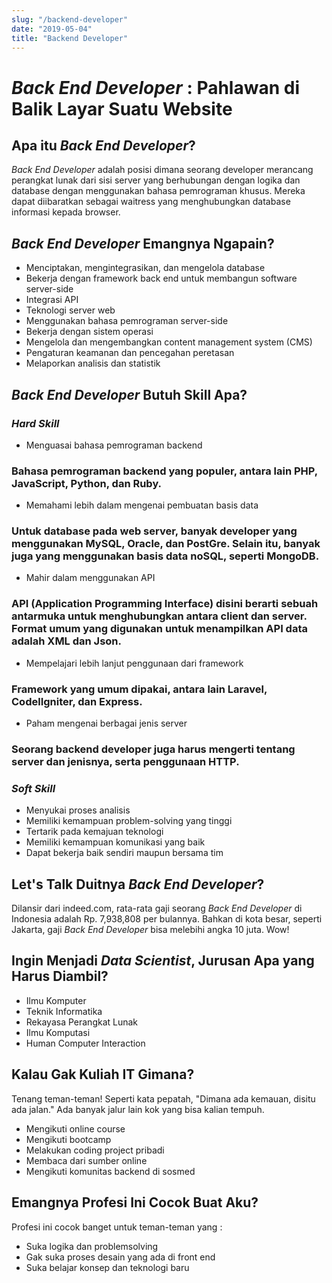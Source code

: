 ```yaml
---
slug: "/backend-developer"
date: "2019-05-04"
title: "Backend Developer"
---
```


# _Back End Developer_ : Pahlawan di Balik Layar Suatu Website

## **Apa itu _Back End Developer_?**

_Back End Developer_ adalah posisi dimana seorang developer merancang perangkat lunak dari sisi server yang berhubungan dengan logika dan database dengan menggunakan bahasa pemrograman khusus. Mereka dapat diibaratkan sebagai waitress yang menghubungkan database informasi kepada browser.

## **_Back End Developer_ Emangnya Ngapain?**

- Menciptakan, mengintegrasikan, dan mengelola database
- Bekerja dengan framework back end untuk membangun software server-side
- Integrasi API
- Teknologi server web
- Menggunakan bahasa pemrograman server-side
- Bekerja dengan sistem operasi
- Mengelola dan mengembangkan content management system (CMS)
- Pengaturan keamanan dan pencegahan peretasan
- Melaporkan analisis dan statistik

## **_Back End Developer_ Butuh Skill Apa?**

### _Hard Skill_

- Menguasai bahasa pemrograman backend

### Bahasa pemrograman backend yang populer, antara lain PHP, JavaScript, Python, dan Ruby.

- Memahami lebih dalam mengenai pembuatan basis data

### Untuk database pada web server, banyak developer yang menggunakan MySQL, Oracle, dan PostGre. Selain itu, banyak juga yang menggunakan basis data noSQL, seperti MongoDB.

- Mahir dalam menggunakan API

### API (Application Programming Interface) disini berarti sebuah antarmuka untuk menghubungkan antara client dan server. Format umum yang digunakan untuk menampilkan API data adalah XML dan Json.

- Mempelajari lebih lanjut penggunaan dari framework

### Framework yang umum dipakai, antara lain Laravel, CodelIgniter, dan Express.

- Paham mengenai berbagai jenis server

### Seorang backend developer juga harus mengerti tentang server dan jenisnya, serta penggunaan HTTP.

### _Soft Skill_

- Menyukai proses analisis
- Memiliki kemampuan problem-solving yang tinggi
- Tertarik pada kemajuan teknologi
- Memiliki kemampuan komunikasi yang baik
- Dapat bekerja baik sendiri maupun bersama tim

## **Let's Talk Duitnya _Back End Developer_?**

Dilansir dari indeed.com, rata-rata gaji seorang _Back End Developer_ di Indonesia adalah Rp. 7,938,808 per bulannya. Bahkan di kota besar, seperti Jakarta, gaji _Back End Developer_ bisa melebihi angka 10 juta. Wow!

## **Ingin Menjadi _Data Scientist_, Jurusan Apa yang Harus Diambil?**

- Ilmu Komputer
- Teknik Informatika
- Rekayasa Perangkat Lunak
- Ilmu Komputasi
- Human Computer Interaction

## **Kalau Gak Kuliah IT Gimana?**

Tenang teman-teman! Seperti kata pepatah, "Dimana ada kemauan, disitu ada jalan." Ada banyak jalur lain kok yang bisa kalian tempuh.

- Mengikuti online course
- Mengikuti bootcamp
- Melakukan coding project pribadi
- Membaca dari sumber online
- Mengikuti komunitas backend di sosmed

## Emangnya Profesi Ini Cocok Buat Aku?

Profesi ini cocok banget untuk teman-teman yang :

- Suka logika dan problemsolving
- Gak suka proses desain yang ada di front end
- Suka belajar konsep dan teknologi baru
